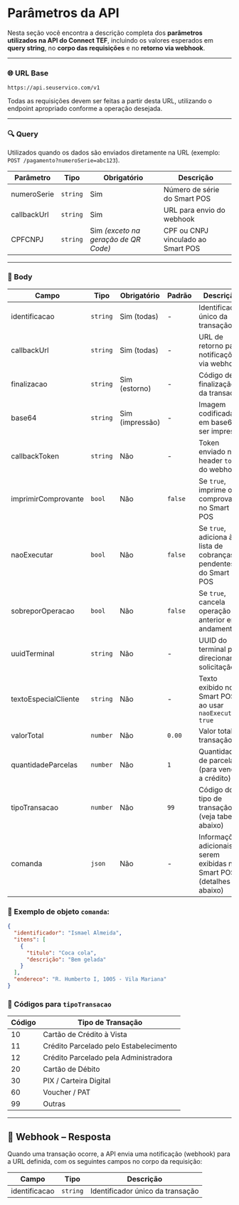 # Parâmetros da API

Nesta seção você encontra a descrição completa dos **parâmetros utilizados na API do Connect TEF**, incluindo os valores esperados em **query string**, no **corpo das requisições** e no **retorno via webhook**.

---

### 🌐 URL Base

```text
https://api.seuservico.com/v1
```

Todas as requisições devem ser feitas a partir desta URL, utilizando o endpoint apropriado conforme a operação desejada.

---

### 🔍 Query

Utilizados quando os dados são enviados diretamente na URL (exemplo: `POST /pagamento?numeroSerie=abc123`).

| Parâmetro   | Tipo     | Obrigatório                          | Descrição                          |
| ----------- | -------- | ------------------------------------ | ---------------------------------- |
| numeroSerie | `string` | Sim                                  | Número de série do Smart POS       |
| callbackUrl | `string` | Sim                                  | URL para envio do webhook          |
| CPFCNPJ     | `string` | Sim *(exceto na geração de QR Code)* | CPF ou CNPJ vinculado ao Smart POS |

---

### 📨 Body

| Campo                | Tipo     | Obrigatório     | Padrão  | Descrição                                                              |
| -------------------- | -------- | --------------- | ------- | ---------------------------------------------------------------------- |
| identificacao        | `string` | Sim (todas)     | -       | Identificador único da transação                                       |
| callbackUrl          | `string` | Sim (todas)     | -       | URL de retorno para notificações via webhook                           |
| finalizacao          | `string` | Sim (estorno)   | -       | Código de finalização da transação                                     |
| base64               | `string` | Sim (impressão) | -       | Imagem codificada em base64 a ser impressa                             |
| callbackToken        | `string` | Não             | -       | Token enviado no header `token` do webhook                             |
| imprimirComprovante  | `bool`   | Não             | `false` | Se `true`, imprime o comprovante no Smart POS                          |
| naoExecutar          | `bool`   | Não             | `false` | Se `true`, adiciona à lista de cobranças pendentes do Smart POS        |
| sobreporOperacao     | `bool`   | Não             | `false` | Se `true`, cancela operação anterior em andamento                      |
| uuidTerminal         | `string` | Não             | -       | UUID do terminal para direcionar a solicitação                         |
| textoEspecialCliente | `string` | Não             | -       | Texto exibido no Smart POS ao usar `naoExecutar: true`                 |
| valorTotal           | `number` | Não             | `0.00`  | Valor total da transação                                               |
| quantidadeParcelas   | `number` | Não             | `1`     | Quantidade de parcelas (para vendas a crédito)                         |
| tipoTransacao        | `number` | Não             | `99`    | Código do tipo de transação (veja tabela abaixo)                       |
| comanda              | `json`   | Não             | -       | Informações adicionais a serem exibidas no Smart POS (detalhes abaixo) |

### 🧾 Exemplo de objeto `comanda`:

```json
{
  "identificador": "Ismael Almeida",
  "itens": [
    {
      "titulo": "Coca cola",
      "descrição": "Bem gelada"
    }
  ],
  "endereco": "R. Humberto I, 1005 - Vila Mariana"
}
```

### 🔢 Códigos para `tipoTransacao`

| Código | Tipo de Transação                      |
| ------ | -------------------------------------- |
| 10     | Cartão de Crédito à Vista              |
| 11     | Crédito Parcelado pelo Estabelecimento |
| 12     | Crédito Parcelado pela Administradora  |
| 20     | Cartão de Débito                       |
| 30     | PIX / Carteira Digital                 |
| 60     | Voucher / PAT                          |
| 99     | Outras                                 |

---

## 🔁 Webhook – Resposta

Quando uma transação ocorre, a API envia uma notificação (webhook) para a URL definida, com os seguintes campos no corpo da requisição:

| Campo         | Tipo     | Descrição                        |
| ------------- | -------- | -------------------------------- |
| identificacao | `string` | Identificador único da transação |